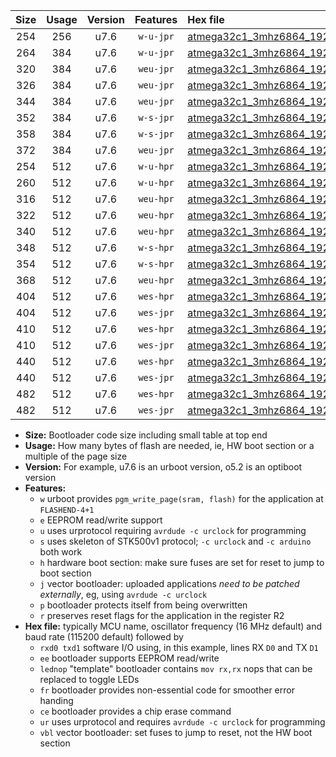 |Size|Usage|Version|Features|Hex file|
|:-:|:-:|:-:|:-:|:--|
|254|256|u7.6|`w-u-jpr`|[atmega32c1_3mhz6864_19200bps_rxb0_txb1_ur_vbl.hex](https://raw.githubusercontent.com/stefanrueger/urboot/main/bootloaders/atmega32c1/fcpu_3mhz6864/19200_bps/atmega32c1_3mhz6864_19200bps_rxb0_txb1_ur_vbl.hex)|
|264|384|u7.6|`w-u-jpr`|[atmega32c1_3mhz6864_19200bps_rxb0_txb1_lednop_ur_vbl.hex](https://raw.githubusercontent.com/stefanrueger/urboot/main/bootloaders/atmega32c1/fcpu_3mhz6864/19200_bps/atmega32c1_3mhz6864_19200bps_rxb0_txb1_lednop_ur_vbl.hex)|
|320|384|u7.6|`weu-jpr`|[atmega32c1_3mhz6864_19200bps_rxb0_txb1_ee_ur_vbl.hex](https://raw.githubusercontent.com/stefanrueger/urboot/main/bootloaders/atmega32c1/fcpu_3mhz6864/19200_bps/atmega32c1_3mhz6864_19200bps_rxb0_txb1_ee_ur_vbl.hex)|
|326|384|u7.6|`weu-jpr`|[atmega32c1_3mhz6864_19200bps_rxb0_txb1_ee_lednop_ur_vbl.hex](https://raw.githubusercontent.com/stefanrueger/urboot/main/bootloaders/atmega32c1/fcpu_3mhz6864/19200_bps/atmega32c1_3mhz6864_19200bps_rxb0_txb1_ee_lednop_ur_vbl.hex)|
|344|384|u7.6|`weu-jpr`|[atmega32c1_3mhz6864_19200bps_rxb0_txb1_ee_lednop_fr_ur_vbl.hex](https://raw.githubusercontent.com/stefanrueger/urboot/main/bootloaders/atmega32c1/fcpu_3mhz6864/19200_bps/atmega32c1_3mhz6864_19200bps_rxb0_txb1_ee_lednop_fr_ur_vbl.hex)|
|352|384|u7.6|`w-s-jpr`|[atmega32c1_3mhz6864_19200bps_rxb0_txb1_vbl.hex](https://raw.githubusercontent.com/stefanrueger/urboot/main/bootloaders/atmega32c1/fcpu_3mhz6864/19200_bps/atmega32c1_3mhz6864_19200bps_rxb0_txb1_vbl.hex)|
|358|384|u7.6|`w-s-jpr`|[atmega32c1_3mhz6864_19200bps_rxb0_txb1_lednop_vbl.hex](https://raw.githubusercontent.com/stefanrueger/urboot/main/bootloaders/atmega32c1/fcpu_3mhz6864/19200_bps/atmega32c1_3mhz6864_19200bps_rxb0_txb1_lednop_vbl.hex)|
|372|384|u7.6|`weu-jpr`|[atmega32c1_3mhz6864_19200bps_rxb0_txb1_ee_lednop_fr_ce_ur_vbl.hex](https://raw.githubusercontent.com/stefanrueger/urboot/main/bootloaders/atmega32c1/fcpu_3mhz6864/19200_bps/atmega32c1_3mhz6864_19200bps_rxb0_txb1_ee_lednop_fr_ce_ur_vbl.hex)|
|254|512|u7.6|`w-u-hpr`|[atmega32c1_3mhz6864_19200bps_rxb0_txb1_ur.hex](https://raw.githubusercontent.com/stefanrueger/urboot/main/bootloaders/atmega32c1/fcpu_3mhz6864/19200_bps/atmega32c1_3mhz6864_19200bps_rxb0_txb1_ur.hex)|
|260|512|u7.6|`w-u-hpr`|[atmega32c1_3mhz6864_19200bps_rxb0_txb1_lednop_ur.hex](https://raw.githubusercontent.com/stefanrueger/urboot/main/bootloaders/atmega32c1/fcpu_3mhz6864/19200_bps/atmega32c1_3mhz6864_19200bps_rxb0_txb1_lednop_ur.hex)|
|316|512|u7.6|`weu-hpr`|[atmega32c1_3mhz6864_19200bps_rxb0_txb1_ee_ur.hex](https://raw.githubusercontent.com/stefanrueger/urboot/main/bootloaders/atmega32c1/fcpu_3mhz6864/19200_bps/atmega32c1_3mhz6864_19200bps_rxb0_txb1_ee_ur.hex)|
|322|512|u7.6|`weu-hpr`|[atmega32c1_3mhz6864_19200bps_rxb0_txb1_ee_lednop_ur.hex](https://raw.githubusercontent.com/stefanrueger/urboot/main/bootloaders/atmega32c1/fcpu_3mhz6864/19200_bps/atmega32c1_3mhz6864_19200bps_rxb0_txb1_ee_lednop_ur.hex)|
|340|512|u7.6|`weu-hpr`|[atmega32c1_3mhz6864_19200bps_rxb0_txb1_ee_lednop_fr_ur.hex](https://raw.githubusercontent.com/stefanrueger/urboot/main/bootloaders/atmega32c1/fcpu_3mhz6864/19200_bps/atmega32c1_3mhz6864_19200bps_rxb0_txb1_ee_lednop_fr_ur.hex)|
|348|512|u7.6|`w-s-hpr`|[atmega32c1_3mhz6864_19200bps_rxb0_txb1.hex](https://raw.githubusercontent.com/stefanrueger/urboot/main/bootloaders/atmega32c1/fcpu_3mhz6864/19200_bps/atmega32c1_3mhz6864_19200bps_rxb0_txb1.hex)|
|354|512|u7.6|`w-s-hpr`|[atmega32c1_3mhz6864_19200bps_rxb0_txb1_lednop.hex](https://raw.githubusercontent.com/stefanrueger/urboot/main/bootloaders/atmega32c1/fcpu_3mhz6864/19200_bps/atmega32c1_3mhz6864_19200bps_rxb0_txb1_lednop.hex)|
|368|512|u7.6|`weu-hpr`|[atmega32c1_3mhz6864_19200bps_rxb0_txb1_ee_lednop_fr_ce_ur.hex](https://raw.githubusercontent.com/stefanrueger/urboot/main/bootloaders/atmega32c1/fcpu_3mhz6864/19200_bps/atmega32c1_3mhz6864_19200bps_rxb0_txb1_ee_lednop_fr_ce_ur.hex)|
|404|512|u7.6|`wes-hpr`|[atmega32c1_3mhz6864_19200bps_rxb0_txb1_ee.hex](https://raw.githubusercontent.com/stefanrueger/urboot/main/bootloaders/atmega32c1/fcpu_3mhz6864/19200_bps/atmega32c1_3mhz6864_19200bps_rxb0_txb1_ee.hex)|
|404|512|u7.6|`wes-jpr`|[atmega32c1_3mhz6864_19200bps_rxb0_txb1_ee_vbl.hex](https://raw.githubusercontent.com/stefanrueger/urboot/main/bootloaders/atmega32c1/fcpu_3mhz6864/19200_bps/atmega32c1_3mhz6864_19200bps_rxb0_txb1_ee_vbl.hex)|
|410|512|u7.6|`wes-hpr`|[atmega32c1_3mhz6864_19200bps_rxb0_txb1_ee_lednop.hex](https://raw.githubusercontent.com/stefanrueger/urboot/main/bootloaders/atmega32c1/fcpu_3mhz6864/19200_bps/atmega32c1_3mhz6864_19200bps_rxb0_txb1_ee_lednop.hex)|
|410|512|u7.6|`wes-jpr`|[atmega32c1_3mhz6864_19200bps_rxb0_txb1_ee_lednop_vbl.hex](https://raw.githubusercontent.com/stefanrueger/urboot/main/bootloaders/atmega32c1/fcpu_3mhz6864/19200_bps/atmega32c1_3mhz6864_19200bps_rxb0_txb1_ee_lednop_vbl.hex)|
|440|512|u7.6|`wes-hpr`|[atmega32c1_3mhz6864_19200bps_rxb0_txb1_ee_lednop_fr.hex](https://raw.githubusercontent.com/stefanrueger/urboot/main/bootloaders/atmega32c1/fcpu_3mhz6864/19200_bps/atmega32c1_3mhz6864_19200bps_rxb0_txb1_ee_lednop_fr.hex)|
|440|512|u7.6|`wes-jpr`|[atmega32c1_3mhz6864_19200bps_rxb0_txb1_ee_lednop_fr_vbl.hex](https://raw.githubusercontent.com/stefanrueger/urboot/main/bootloaders/atmega32c1/fcpu_3mhz6864/19200_bps/atmega32c1_3mhz6864_19200bps_rxb0_txb1_ee_lednop_fr_vbl.hex)|
|482|512|u7.6|`wes-hpr`|[atmega32c1_3mhz6864_19200bps_rxb0_txb1_ee_lednop_fr_ce.hex](https://raw.githubusercontent.com/stefanrueger/urboot/main/bootloaders/atmega32c1/fcpu_3mhz6864/19200_bps/atmega32c1_3mhz6864_19200bps_rxb0_txb1_ee_lednop_fr_ce.hex)|
|482|512|u7.6|`wes-jpr`|[atmega32c1_3mhz6864_19200bps_rxb0_txb1_ee_lednop_fr_ce_vbl.hex](https://raw.githubusercontent.com/stefanrueger/urboot/main/bootloaders/atmega32c1/fcpu_3mhz6864/19200_bps/atmega32c1_3mhz6864_19200bps_rxb0_txb1_ee_lednop_fr_ce_vbl.hex)|

- **Size:** Bootloader code size including small table at top end
- **Usage:** How many bytes of flash are needed, ie, HW boot section or a multiple of the page size
- **Version:** For example, u7.6 is an urboot version, o5.2 is an optiboot version
- **Features:**
  + `w` urboot provides `pgm_write_page(sram, flash)` for the application at `FLASHEND-4+1`
  + `e` EEPROM read/write support
  + `u` uses urprotocol requiring `avrdude -c urclock` for programming
  + `s` uses skeleton of STK500v1 protocol; `-c urclock` and `-c arduino` both work
  + `h` hardware boot section: make sure fuses are set for reset to jump to boot section
  + `j` vector bootloader: uploaded applications *need to be patched externally*, eg, using `avrdude -c urclock`
  + `p` bootloader protects itself from being overwritten
  + `r` preserves reset flags for the application in the register R2
- **Hex file:** typically MCU name, oscillator frequency (16 MHz default) and baud rate (115200 default) followed by
  + `rxd0 txd1` software I/O using, in this example, lines RX `D0` and TX `D1`
  + `ee` bootloader supports EEPROM read/write
  + `lednop` "template" bootloader contains `mov rx,rx` nops that can be replaced to toggle LEDs
  + `fr` bootloader provides non-essential code for smoother error handing
  + `ce` bootloader provides a chip erase command
  + `ur` uses urprotocol and requires `avrdude -c urclock` for programming
  + `vbl` vector bootloader: set fuses to jump to reset, not the HW boot section
